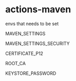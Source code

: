 # actions-maven

envs that needs to be set

MAVEN_SETTINGS

MAVEN_SETTINGS_SECURITY

CERTIFICATE_P12

ROOT_CA

KEYSTORE_PASSWORD
